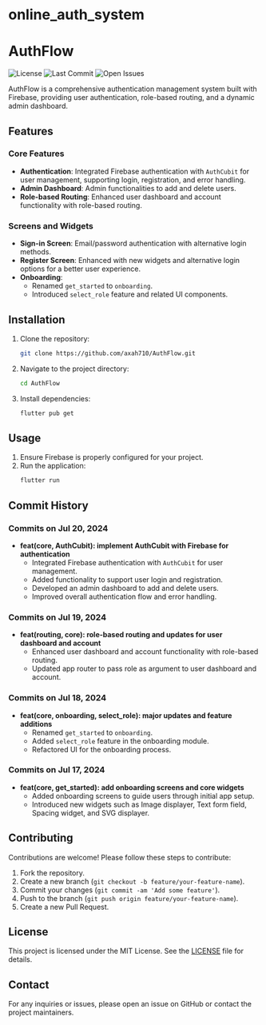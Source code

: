 # online_auth_system

# AuthFlow

![License](https://img.shields.io/github/license/axah710/AuthFlow)
![Last Commit](https://img.shields.io/github/last-commit/axah710/AuthFlow)
![Open Issues](https://img.shields.io/github/issues/axah710/AuthFlow)

AuthFlow is a comprehensive authentication management system built with Firebase, providing user authentication, role-based routing, and a dynamic admin dashboard.

## Features

### Core Features
- **Authentication**: Integrated Firebase authentication with `AuthCubit` for user management, supporting login, registration, and error handling.
- **Admin Dashboard**: Admin functionalities to add and delete users.
- **Role-based Routing**: Enhanced user dashboard and account functionality with role-based routing.

### Screens and Widgets
- **Sign-in Screen**: Email/password authentication with alternative login methods.
- **Register Screen**: Enhanced with new widgets and alternative login options for a better user experience.
- **Onboarding**: 
  - Renamed `get_started` to `onboarding`.
  - Introduced `select_role` feature and related UI components.

## Installation

1. Clone the repository:
    ```bash
    git clone https://github.com/axah710/AuthFlow.git
    ```
2. Navigate to the project directory:
    ```bash
    cd AuthFlow
    ```
3. Install dependencies:
    ```bash
    flutter pub get
    ```

## Usage

1. Ensure Firebase is properly configured for your project.
2. Run the application:
    ```bash
    flutter run
    ```

## Commit History

### Commits on Jul 20, 2024
- **feat(core, AuthCubit): implement AuthCubit with Firebase for authentication**
  - Integrated Firebase authentication with `AuthCubit` for user management.
  - Added functionality to support user login and registration.
  - Developed an admin dashboard to add and delete users.
  - Improved overall authentication flow and error handling.
  
### Commits on Jul 19, 2024
- **feat(routing, core): role-based routing and updates for user dashboard and account**
  - Enhanced user dashboard and account functionality with role-based routing.
  - Updated app router to pass role as argument to user dashboard and account.

### Commits on Jul 18, 2024
- **feat(core, onboarding, select_role): major updates and feature additions**
  - Renamed `get_started` to `onboarding`.
  - Added `select_role` feature in the onboarding module.
  - Refactored UI for the onboarding process.

### Commits on Jul 17, 2024
- **feat(core, get_started): add onboarding screens and core widgets**
  - Added onboarding screens to guide users through initial app setup.
  - Introduced new widgets such as Image displayer, Text form field, Spacing widget, and SVG displayer.

## Contributing

Contributions are welcome! Please follow these steps to contribute:

1. Fork the repository.
2. Create a new branch (`git checkout -b feature/your-feature-name`).
3. Commit your changes (`git commit -am 'Add some feature'`).
4. Push to the branch (`git push origin feature/your-feature-name`).
5. Create a new Pull Request.

## License

This project is licensed under the MIT License. See the [LICENSE](LICENSE) file for details.

## Contact

For any inquiries or issues, please open an issue on GitHub or contact the project maintainers.

